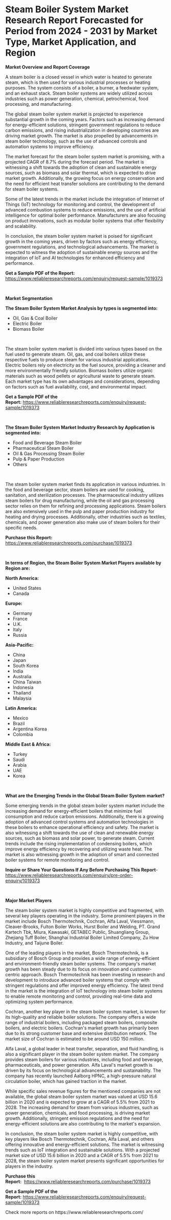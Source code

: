<p><h1>Steam Boiler System Market Research Report Forecasted for Period from 2024 -  2031 by Market Type, Market Application, and Region</h1></p><p><strong>Market Overview and Report Coverage</strong></p>
<p><p>A steam boiler is a closed vessel in which water is heated to generate steam, which is then used for various industrial processes or heating purposes. The system consists of a boiler, a burner, a feedwater system, and an exhaust stack. Steam boiler systems are widely utilized across industries such as power generation, chemical, petrochemical, food processing, and manufacturing.</p><p>The global steam boiler system market is projected to experience substantial growth in the coming years. Factors such as increasing demand for energy-efficient solutions, stringent government regulations to reduce carbon emissions, and rising industrialization in developing countries are driving market growth. The market is also propelled by advancements in steam boiler technology, such as the use of advanced controls and automation systems to improve efficiency.</p><p>The market forecast for the steam boiler system market is promising, with a projected CAGR of 8.7% during the forecast period. The market is witnessing a shift towards the adoption of clean and sustainable energy sources, such as biomass and solar thermal, which is expected to drive market growth. Additionally, the growing focus on energy conservation and the need for efficient heat transfer solutions are contributing to the demand for steam boiler systems.</p><p>Some of the latest trends in the market include the integration of Internet of Things (IoT) technology for monitoring and control, the development of advanced combustion systems to reduce emissions, and the use of artificial intelligence for optimal boiler performance. Manufacturers are also focusing on product innovations, such as modular boiler systems that offer flexibility and scalability.</p><p>In conclusion, the steam boiler system market is poised for significant growth in the coming years, driven by factors such as energy efficiency, government regulations, and technological advancements. The market is expected to witness the adoption of sustainable energy sources and the integration of IoT and AI technologies for enhanced efficiency and performance.</p></p>
<p><strong>Get a Sample PDF of the Report:</strong> <a href="https://www.reliableresearchreports.com/enquiry/request-sample/1019373">https://www.reliableresearchreports.com/enquiry/request-sample/1019373</a></p>
<p>&nbsp;</p>
<p><strong>Market Segmentation</strong></p>
<p><strong>The Steam Boiler System Market Analysis by types is segmented into:</strong></p>
<p><ul><li>Oil, Gas & Coal Boiler</li><li>Electric Boiler</li><li>Biomass Boiler</li></ul></p>
<p>&nbsp;</p>
<p><p>The steam boiler system market is divided into various types based on the fuel used to generate steam. Oil, gas, and coal boilers utilize these respective fuels to produce steam for various industrial applications. Electric boilers rely on electricity as the fuel source, providing a cleaner and more environmentally friendly solution. Biomass boilers utilize organic materials such as wood pellets or agricultural waste to generate steam. Each market type has its own advantages and considerations, depending on factors such as fuel availability, cost, and environmental impact.</p></p>
<p><strong>Get a Sample PDF of the Report:</strong>&nbsp;<a href="https://www.reliableresearchreports.com/enquiry/request-sample/1019373">https://www.reliableresearchreports.com/enquiry/request-sample/1019373</a></p>
<p>&nbsp;</p>
<p><strong>The Steam Boiler System Market Industry Research by Application is segmented into:</strong></p>
<p><ul><li>Food and Beverage Steam Boiler</li><li>Pharmaceutical Steam Boiler</li><li>Oil & Gas Processing Steam Boiler</li><li>Pulp & Paper Production</li><li>Others</li></ul></p>
<p>&nbsp;</p>
<p><p>The steam boiler system market finds its application in various industries. In the food and beverage sector, steam boilers are used for cooking, sanitation, and sterilization processes. The pharmaceutical industry utilizes steam boilers for drug manufacturing, while the oil and gas processing sector relies on them for refining and processing applications. Steam boilers are also extensively used in the pulp and paper production industry for heating and drying processes. Additionally, other industries such as textiles, chemicals, and power generation also make use of steam boilers for their specific needs.</p></p>
<p><strong>Purchase this Report:</strong>&nbsp; <a href="https://www.reliableresearchreports.com/purchase/1019373">https://www.reliableresearchreports.com/purchase/1019373</a></p>
<p>&nbsp;</p>
<p><strong>In terms of Region, the Steam Boiler System Market Players available by Region are:</strong></p>
<p>
    <p> <strong> North America: </strong>
        <ul>
            <li>United States</li>
            <li>Canada</li>
        </ul>
        </p> 
    <p> <strong> Europe: </strong>
        <ul>
            <li>Germany</li>
            <li>France</li>
            <li>U.K.</li>
            <li>Italy</li>
            <li>Russia</li>
        </ul>
        </p> 
    <p> <strong> Asia-Pacific: </strong>
        <ul>
            <li>China</li>
            <li>Japan</li>
            <li>South Korea</li>
            <li>India</li>
            <li>Australia</li>
            <li>China Taiwan</li>
            <li>Indonesia</li>
            <li>Thailand</li>
            <li>Malaysia</li>
        </ul>
        </p> 
    <p> <strong> Latin America: </strong>
        <ul>
            <li>Mexico</li>
            <li>Brazil</li>
            <li>Argentina Korea</li>
            <li>Colombia</li>
        </ul>
        </p> 
    <p> <strong> Middle East & Africa: </strong>
        <ul>
            <li>Turkey</li>
            <li>Saudi</li>
            <li>Arabia</li>
            <li>UAE</li>
            <li>Korea</li>
        </ul>
    </p>
    </p>
<p>&nbsp;</p>
<p><strong>What are the Emerging Trends in the Global Steam Boiler System market?</strong></p>
<p><p>Some emerging trends in the global steam boiler system market include the increasing demand for energy-efficient boilers that minimize fuel consumption and reduce carbon emissions. Additionally, there is a growing adoption of advanced control systems and automation technologies in these boilers to enhance operational efficiency and safety. The market is also witnessing a shift towards the use of clean and renewable energy sources, such as biomass and solar power, to generate steam. Current trends include the rising implementation of condensing boilers, which improve energy efficiency by recovering and utilizing waste heat. The market is also witnessing growth in the adoption of smart and connected boiler systems for remote monitoring and control.</p></p>
<p><strong>Inquire or Share Your Questions If Any Before Purchasing This Report</strong>- <a href="https://www.reliableresearchreports.com/enquiry/pre-order-enquiry/1019373">https://www.reliableresearchreports.com/enquiry/pre-order-enquiry/1019373</a></p>
<p>&nbsp;</p>
<p><strong>Major Market Players</strong></p>
<p><p>The steam boiler system market is highly competitive and fragmented, with several key players operating in the industry. Some prominent players in the market include Bosch Thermotechnik, Cochran, Alfa Laval, Viessmann, Cleaver-Brooks, Fulton Boiler Works, Hurst Boiler and Welding, PT. Grand Kartech Tbk, Miura, Kawasaki, GETABEC Public, Shuangliang Group, Zhejiang Tuff Boiler, Shanghai Industrial Boiler Limited Company, Zu How Industry, and Taijune Boiler.</p><p>One of the leading players in the market, Bosch Thermotechnik, is a subsidiary of Bosch Group and provides a wide range of energy-efficient and environment-friendly steam boiler systems. The company's market growth has been steady due to its focus on innovation and customer-centric approach. Bosch Thermotechnik has been investing in research and development to introduce advanced boiler systems that comply with stringent regulations and offer improved energy efficiency. The latest trend in the market is the integration of IoT technology into steam boiler systems to enable remote monitoring and control, providing real-time data and optimizing system performance.</p><p>Cochran, another key player in the steam boiler system market, is known for its high-quality and reliable boiler solutions. The company offers a wide range of industrial boilers, including packaged steam boilers, composite boilers, and electric boilers. Cochran's market growth has primarily been due to its strong customer base and extensive distribution network. The market size of Cochran is estimated to be around USD 150 million.</p><p>Alfa Laval, a global leader in heat transfer, separation, and fluid handling, is also a significant player in the steam boiler system market. The company provides steam boilers for various industries, including food and beverage, pharmaceuticals, and power generation. Alfa Laval's market growth is driven by its focus on technological advancements and sustainability. The company has recently launched Aalborg HPNC, a high-pressure natural circulation boiler, which has gained traction in the market.</p><p>While specific sales revenue figures for the mentioned companies are not available, the global steam boiler system market was valued at USD 15.6 billion in 2020 and is expected to grow at a CAGR of 5.5% from 2021 to 2028. The increasing demand for steam from various industries, such as power generation, chemicals, and food processing, is driving market growth. Additionally, stringent emission regulations and the need for energy-efficient solutions are also contributing to the market's expansion.</p><p>In conclusion, the steam boiler system market is highly competitive, with key players like Bosch Thermotechnik, Cochran, Alfa Laval, and others offering innovative and energy-efficient solutions. The market is witnessing trends such as IoT integration and sustainable solutions. With a projected market size of USD 15.6 billion in 2020 and a CAGR of 5.5% from 2021 to 2028, the steam boiler system market presents significant opportunities for players in the industry.</p></p>
<p><strong>Purchase this Report:</strong>&nbsp;&nbsp;<a href="https://www.reliableresearchreports.com/purchase/1019373">https://www.reliableresearchreports.com/purchase/1019373</a></p>
<p></p>
<p><strong>Get a Sample PDF of the Report:</strong>&nbsp;<a href="https://www.reliableresearchreports.com/enquiry/request-sample/1019373">https://www.reliableresearchreports.com/enquiry/request-sample/1019373</a></p>
<p>Check more reports on https://www.reliableresearchreports.com/</p>